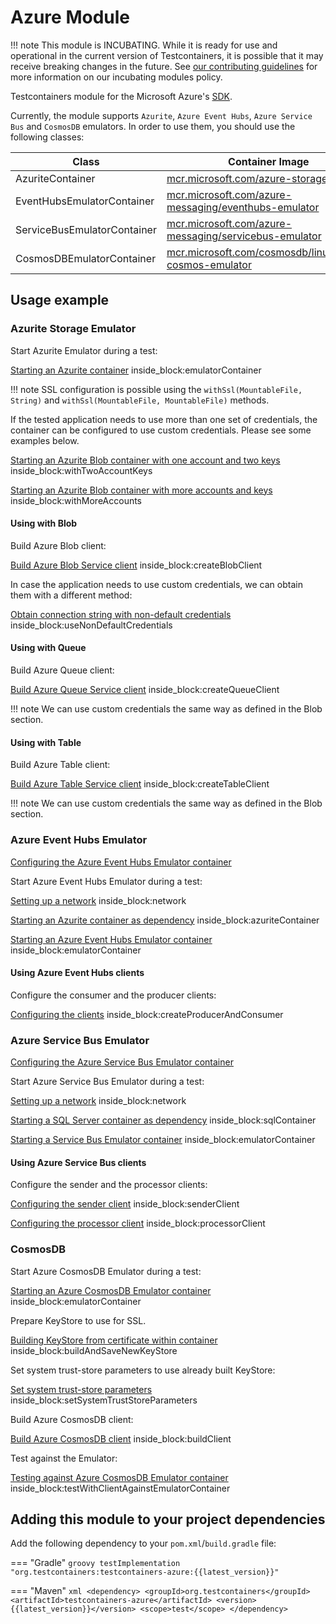 # Azure Module

!!! note
This module is INCUBATING. While it is ready for use and operational in the current version of Testcontainers, it is possible that it may receive breaking changes in the future. See [our contributing guidelines](/contributing/#incubating-modules) for more information on our incubating modules policy.

Testcontainers module for the Microsoft Azure's [SDK](https://github.com/Azure/azure-sdk-for-java).

Currently, the module supports `Azurite`, `Azure Event Hubs`, `Azure Service Bus` and `CosmosDB` emulators. In order to use them, you should use the following classes:

Class | Container Image
-|-
AzuriteContainer | [mcr.microsoft.com/azure-storage/azurite](https://github.com/microsoft/containerregistry)
EventHubsEmulatorContainer | [mcr.microsoft.com/azure-messaging/eventhubs-emulator](https://github.com/microsoft/containerregistry)
ServiceBusEmulatorContainer | [mcr.microsoft.com/azure-messaging/servicebus-emulator](https://github.com/microsoft/containerregistry)
CosmosDBEmulatorContainer | [mcr.microsoft.com/cosmosdb/linux/azure-cosmos-emulator](https://github.com/microsoft/containerregistry)

## Usage example

### Azurite Storage Emulator

Start Azurite Emulator during a test:

<!--codeinclude-->
[Starting an Azurite container](../../modules/azure/src/test/java/org/testcontainers/azure/AzuriteContainerTest.java) inside_block:emulatorContainer
<!--/codeinclude-->

!!! note
    SSL configuration is possible using the `withSsl(MountableFile, String)` and  `withSsl(MountableFile, MountableFile)` methods.

If the tested application needs to use more than one set of credentials, the container can be configured to use custom credentials.
Please see some examples below.

<!--codeinclude-->
[Starting an Azurite Blob container with one account and two keys](../../modules/azure/src/test/java/org/testcontainers/azure/AzuriteContainerTest.java) inside_block:withTwoAccountKeys
<!--/codeinclude-->

<!--codeinclude-->
[Starting an Azurite Blob container with more accounts and keys](../../modules/azure/src/test/java/org/testcontainers/azure/AzuriteContainerTest.java) inside_block:withMoreAccounts
<!--/codeinclude-->

#### Using with Blob

Build Azure Blob client:

<!--codeinclude-->
[Build Azure Blob Service client](../../modules/azure/src/test/java/org/testcontainers/azure/AzuriteContainerTest.java) inside_block:createBlobClient
<!--/codeinclude-->

In case the application needs to use custom credentials, we can obtain them with a different method:

<!--codeinclude-->
[Obtain connection string with non-default credentials](../../modules/azure/src/test/java/org/testcontainers/azure/AzuriteContainerTest.java) inside_block:useNonDefaultCredentials
<!--/codeinclude-->

#### Using with Queue

Build Azure Queue client:

<!--codeinclude-->
[Build Azure Queue Service client](../../modules/azure/src/test/java/org/testcontainers/azure/AzuriteContainerTest.java) inside_block:createQueueClient
<!--/codeinclude-->

!!! note
    We can use custom credentials the same way as defined in the Blob section.

#### Using with Table

Build Azure Table client:

<!--codeinclude-->
[Build Azure Table Service client](../../modules/azure/src/test/java/org/testcontainers/azure/AzuriteContainerTest.java) inside_block:createTableClient
<!--/codeinclude-->

!!! note
    We can use custom credentials the same way as defined in the Blob section.

### Azure Event Hubs Emulator

<!--codeinclude-->
[Configuring the Azure Event Hubs Emulator container](../../modules/azure/src/test/resources/eventhubs_config.json)
<!--/codeinclude-->

Start Azure Event Hubs Emulator during a test:

<!--codeinclude-->
[Setting up a network](../../modules/azure/src/test/java/org/testcontainers/azure/EventHubsEmulatorContainerTest.java) inside_block:network
<!--/codeinclude-->

<!--codeinclude-->
[Starting an Azurite container as dependency](../../modules/azure/src/test/java/org/testcontainers/azure/EventHubsEmulatorContainerTest.java) inside_block:azuriteContainer
<!--/codeinclude-->

<!--codeinclude-->
[Starting an Azure Event Hubs Emulator container](../../modules/azure/src/test/java/org/testcontainers/azure/EventHubsEmulatorContainerTest.java) inside_block:emulatorContainer
<!--/codeinclude-->

#### Using Azure Event Hubs clients

Configure the consumer and the producer clients:

<!--codeinclude-->
[Configuring the clients](../../modules/azure/src/test/java/org/testcontainers/azure/EventHubsEmulatorContainerTest.java) inside_block:createProducerAndConsumer
<!--/codeinclude-->

### Azure Service Bus Emulator

<!--codeinclude-->
[Configuring the Azure Service Bus Emulator container](../../modules/azure/src/test/resources/service-bus-config.json)
<!--/codeinclude-->

Start Azure Service Bus Emulator during a test:

<!--codeinclude-->
[Setting up a network](../../modules/azure/src/test/java/org/testcontainers/azure/ServiceBusEmulatorContainerTest.java) inside_block:network
<!--/codeinclude-->

<!--codeinclude-->
[Starting a SQL Server container as dependency](../../modules/azure/src/test/java/org/testcontainers/azure/ServiceBusEmulatorContainerTest.java) inside_block:sqlContainer
<!--/codeinclude-->

<!--codeinclude-->
[Starting a Service Bus Emulator container](../../modules/azure/src/test/java/org/testcontainers/azure/ServiceBusEmulatorContainerTest.java) inside_block:emulatorContainer
<!--/codeinclude-->

#### Using Azure Service Bus clients

Configure the sender and the processor clients:

<!--codeinclude-->
[Configuring the sender client](../../modules/azure/src/test/java/org/testcontainers/azure/ServiceBusEmulatorContainerTest.java) inside_block:senderClient
<!--/codeinclude-->

<!--codeinclude-->
[Configuring the processor client](../../modules/azure/src/test/java/org/testcontainers/azure/ServiceBusEmulatorContainerTest.java) inside_block:processorClient
<!--/codeinclude-->

### CosmosDB

Start Azure CosmosDB Emulator during a test:

<!--codeinclude-->
[Starting an Azure CosmosDB Emulator container](../../modules/azure/src/test/java/org/testcontainers/containers/CosmosDBEmulatorContainerTest.java) inside_block:emulatorContainer
<!--/codeinclude-->

Prepare KeyStore to use for SSL.

<!--codeinclude-->
[Building KeyStore from certificate within container](../../modules/azure/src/test/java/org/testcontainers/containers/CosmosDBEmulatorContainerTest.java) inside_block:buildAndSaveNewKeyStore
<!--/codeinclude-->

Set system trust-store parameters to use already built KeyStore:

<!--codeinclude-->
[Set system trust-store parameters](../../modules/azure/src/test/java/org/testcontainers/containers/CosmosDBEmulatorContainerTest.java) inside_block:setSystemTrustStoreParameters
<!--/codeinclude-->

Build Azure CosmosDB client:

<!--codeinclude-->
[Build Azure CosmosDB client](../../modules/azure/src/test/java/org/testcontainers/containers/CosmosDBEmulatorContainerTest.java) inside_block:buildClient
<!--/codeinclude-->

Test against the Emulator:

<!--codeinclude-->
[Testing against Azure CosmosDB Emulator container](../../modules/azure/src/test/java/org/testcontainers/containers/CosmosDBEmulatorContainerTest.java) inside_block:testWithClientAgainstEmulatorContainer
<!--/codeinclude-->

## Adding this module to your project dependencies

Add the following dependency to your `pom.xml`/`build.gradle` file:

=== "Gradle"
    ```groovy
    testImplementation "org.testcontainers:testcontainers-azure:{{latest_version}}"
    ```

=== "Maven"
    ```xml
    <dependency>
        <groupId>org.testcontainers</groupId>
        <artifactId>testcontainers-azure</artifactId>
        <version>{{latest_version}}</version>
        <scope>test</scope>
    </dependency>
    ```

